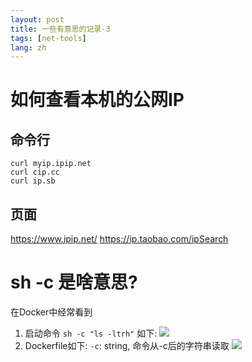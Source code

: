 ```yaml
---
layout: post
title: 一些有意思的记录-3
tags: [net-tools]
lang: zh
---
```


# 如何查看本机的公网IP
## 命令行
```shell
curl myip.ipip.net
curl cip.cc
curl ip.sb
```

## 页面
https://www.ipip.net/
https://ip.taobao.com/ipSearch

# sh -c 是啥意思?
在Docker中经常看到
1. 启动命令 `sh -c "ls -ltrh"` 如下:
![](https://davywalker-bucket.oss-cn-shanghai.aliyuncs.com/img/202208071203655.png)
2. Dockerfile如下:
`-c`: string, 命令从-c后的字符串读取
![](https://davywalker-bucket.oss-cn-shanghai.aliyuncs.com/img/202208071204728.png)

